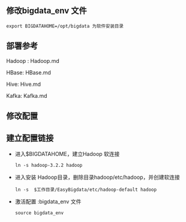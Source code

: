 ## 修改bigdata_env 文件

```
export BIGDATAHOME=/opt/bigdata 为软件安装目录
```

## 部署参考

Hadoop : Hadoop.md

HBase: HBase.md

Hive: Hive.md

Kafka: Kafka.md

## 修改配置

## 建立配置链接

- 进入$BIGDATAHOME，建立Hadoop 软连接

  ```
  ln -s hadoop-3.2.2 hadoop
  ```

- 进入安装 Hadoop目录，删除目录hadoop/etc/hadoop，并创建软连接 

  ```
  ln -s  $工作目录/EasyBigdata/etc/hadoop-default hadoop
  ```

- 激活配置 :bigdata_env 文件

  ```
  source bigdata_env
  ```

  

